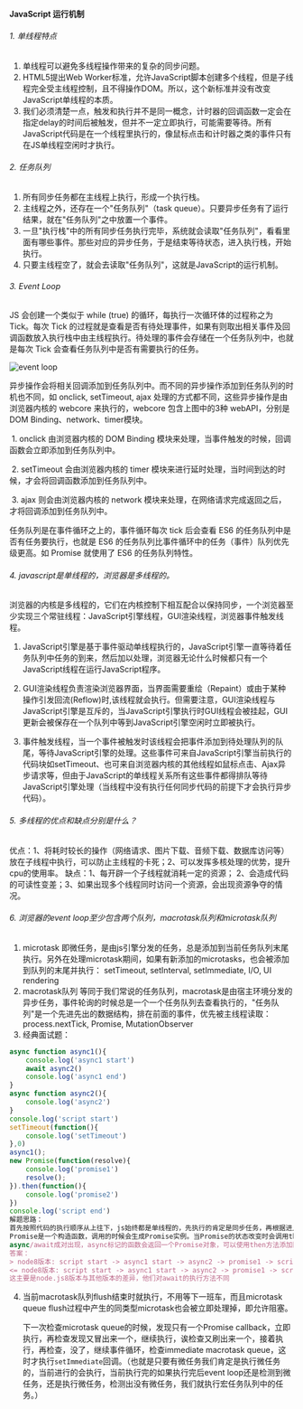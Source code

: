 #### JavaScript 运行机制

###### 1. 单线程特点

1. 单线程可以避免多线程操作带来的复杂的同步问题。
2. HTML5提出Web Worker标准，允许JavaScript脚本创建多个线程，但是子线程完全受主线程控制，且不得操作DOM。所以，这个新标准并没有改变JavaScript单线程的本质。
3. 我们必须清楚一点，触发和执行并不是同一概念，计时器的回调函数一定会在指定delay的时间后被触发，但并不一定立即执行，可能需要等待。所有JavaScript代码是在一个线程里执行的，像鼠标点击和计时器之类的事件只有在JS单线程空闲时才执行。

###### 2. 任务队列

1. 所有同步任务都在主线程上执行，形成一个执行栈。
2. 主线程之外，还存在一个"任务队列"（task queue）。只要异步任务有了运行结果，就在"任务队列"之中放置一个事件。
3. 一旦"执行栈"中的所有同步任务执行完毕，系统就会读取"任务队列"，看看里面有哪些事件。那些对应的异步任务，于是结束等待状态，进入执行栈，开始执行。
4. 只要主线程空了，就会去读取"任务队列"，这就是JavaScript的运行机制。

###### 3. Event Loop

JS 会创建一个类似于 while (true) 的循环，每执行一次循环体的过程称之为 Tick。每次 Tick 的过程就是查看是否有待处理事件，如果有则取出相关事件及回调函数放入执行栈中由主线程执行。待处理的事件会存储在一个任务队列中，也就是每次 Tick 会查看任务队列中是否有需要执行的任务。

![event loop](http://www.ruanyifeng.com/blogimg/asset/2014/bg2014100802.png)

异步操作会将相关回调添加到任务队列中。而不同的异步操作添加到任务队列的时机也不同，如 onclick, setTimeout, ajax 处理的方式都不同，这些异步操作是由浏览器内核的 webcore 来执行的，webcore 包含上图中的3种 webAPI，分别是 DOM Binding、network、timer模块。

​	1. onclick 由浏览器内核的 DOM Binding 模块来处理，当事件触发的时候，回调函数会立即添加到任务队列中。

​	2. setTimeout 会由浏览器内核的 timer 模块来进行延时处理，当时间到达的时候，才会将回调函数添加到任务队列中。

​	3. ajax 则会由浏览器内核的 network 模块来处理，在网络请求完成返回之后，才将回调添加到任务队列中。

任务队列是在事件循环之上的，事件循环每次 tick 后会查看 ES6 的任务队列中是否有任务要执行，也就是 ES6 的任务队列比事件循环中的任务（事件）队列优先级更高。如 Promise 就使用了 ES6 的任务队列特性。

###### 4. javascript是单线程的，浏览器是多线程的。

浏览器的内核是多线程的，它们在内核控制下相互配合以保持同步，一个浏览器至少实现三个常驻线程：JavaScript引擎线程，GUI渲染线程，浏览器事件触发线程。

1. JavaScript引擎是基于事件驱动单线程执行的，JavaScript引擎一直等待着任务队列中任务的到来，然后加以处理，浏览器无论什么时候都只有一个JavaScript线程在运行JavaScript程序。

2. GUI渲染线程负责渲染浏览器界面，当界面需要重绘（Repaint）或由于某种操作引发回流(Reflow)时,该线程就会执行。但需要注意，GUI渲染线程与JavaScript引擎是互斥的，当JavaScript引擎执行时GUI线程会被挂起，GUI更新会被保存在一个队列中等到JavaScript引擎空闲时立即被执行。

3. 事件触发线程，当一个事件被触发时该线程会把事件添加到待处理队列的队尾，等待JavaScript引擎的处理。这些事件可来自JavaScript引擎当前执行的代码块如setTimeout、也可来自浏览器内核的其他线程如鼠标点击、Ajax异步请求等，但由于JavaScript的单线程关系所有这些事件都得排队等待JavaScript引擎处理（当线程中没有执行任何同步代码的前提下才会执行异步代码）。

###### 5. 多线程的优点和缺点分别是什么？

优点：1、将耗时较长的操作（网络请求、图片下载、音频下载、数据库访问等）放在子线程中执行，可以防止主线程的卡死；2、可以发挥多核处理的优势，提升cpu的使用率。 缺点：1、每开辟一个子线程就消耗一定的资源； 2、会造成代码的可读性变差；3、如果出现多个线程同时访问一个资源，会出现资源争夺的情况。

###### 6.  浏览器的event loop至少包含两个队列，macrotask队列和microtask队列

1. microtask 即微任务，是由js引擎分发的任务，总是添加到当前任务队列末尾执行。另外在处理microtask期间，如果有新添加的microtasks，也会被添加到队列的末尾并执行： setTimeout, setInterval, setImmediate, I/O, UI rendering
2. macrotask队列 等同于我们常说的任务队列，macrotask是由宿主环境分发的异步任务，事件轮询的时候总是一个一个任务队列去查看执行的，"任务队列"是一个先进先出的数据结构，排在前面的事件，优先被主线程读取：process.nextTick, Promise, MutationObserver
3. 经典面试题：

```javascript
async function async1(){
    console.log('async1 start')
    await async2()
    console.log('async1 end')
}
async function async2(){
    console.log('async2')
}
console.log('script start')
setTimeout(function(){
    console.log('setTimeout') 
},0)  
async1();
new Promise(function(resolve){
    console.log('promise1')
    resolve();
}).then(function(){
    console.log('promise2')
})
console.log('script end')
解题思路：
首先按照代码的执行顺序从上往下，js始终都是单线程的，先执行的肯定是同步任务，再根据进入任务队列的顺序先进先出，先微后宏。微任务是一次性将队列中存在的微任务执行完毕，宏任务是一个一个先进先出。
Promise是一个构造函数，调用的时候会生成Promise实例。当Promise的状态改变时会调用then函数中定义的回调函数。我们都知道这个回调函数不会立刻执行，他是一个微任务会被添加到当前任务队列中的末尾，在下一轮任务开始执行之前执行。
async/await成对出现，async标记的函数会返回一个Promise对象，可以使用then方法添加回调函数。await后面的语句会同步执行。但 await 下面的语句会被当成微任务添加到当前任务队列的末尾异步执行。
答案： 
> node8版本: script start -> async1 start -> async2 -> promise1 -> script end -> promise2 -> async1 end -> setTimeout
<= node8版本: script start -> async1 start -> async2 -> promise1 -> script end -> async1 end -> promise2 -> setTimeout
这主要是node.js8版本与其他版本的差异，他们对await的执行方法不同
```

4. 当前macrotask队列flush结束时就执行，不用等下一班车，而且microtask queue flush过程中产生的同类型microtask也会被立即处理掉，即允许阻塞。

   下一次检查microtask queue的时候，发现只有一个Promise callback，立即执行，再检查发现又冒出来一个，继续执行，诶检查又刷出来一个，接着执行，再检查，没了，继续事件循环，检查immediate macrotask queue，这时才执行`setImmediate`回调。（也就是只要有微任务我们肯定是执行微任务的，当前进行的会执行，当前执行完的如果执行完后event loop还是检测到微任务，还是执行微任务，检测出没有微任务，我们就执行宏任务队列中的任务。）